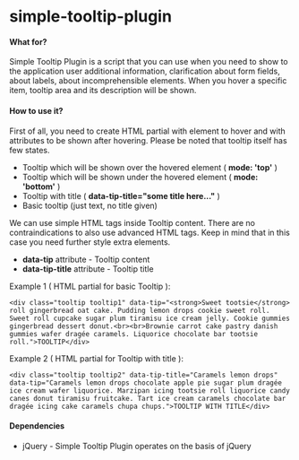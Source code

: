 # simple-tooltip-plugin

#### What for?
Simple Tooltip Plugin is a script that you can use when you need to show to the application user additional information, clarification about form fields, about labels, about incomprehensible elements. When you hover a specific item, tooltip area and its description will be shown.

#### How to use it?
First of all, you need to create HTML partial with element to hover and with attributes to be shown after hovering.
Please be noted that tooltip itself has few states.

* Tooltip which will be shown over the hovered element ( **mode: 'top'** )
* Tooltip which will be shown under the hovered element ( **mode: 'bottom'** )
* Tooltip with title ( **data-tip-title="some title here..."** )
* Basic tooltip (just text, no title given)

We can use simple HTML tags inside Tooltip content. There are no contraindications to also use advanced HTML tags.
Keep in mind that in this case you need further style extra elements.

- **data-tip** attribute - Tooltip content
- **data-tip-title** attribute - Tooltip title

Example 1 ( HTML partial for basic Tooltip ):
```
<div class="tooltip tooltip1" data-tip="<strong>Sweet tootsie</strong> roll gingerbread oat cake. Pudding lemon drops cookie sweet roll. Sweet roll cupcake sugar plum tiramisu ice cream jelly. Cookie gummies gingerbread dessert donut.<br><br>Brownie carrot cake pastry danish gummies wafer dragée caramels. Liquorice chocolate bar tootsie roll.">TOOLTIP</div>
```

Example 2 ( HTML partial for Tooltip with title ):
```
<div class="tooltip tooltip2" data-tip-title="Caramels lemon drops" data-tip="Caramels lemon drops chocolate apple pie sugar plum dragée ice cream wafer liquorice. Marzipan icing tootsie roll liquorice candy canes donut tiramisu fruitcake. Tart ice cream caramels chocolate bar dragée icing cake caramels chupa chups.">TOOLTIP WITH TITLE</div>
```

#### Dependencies

* jQuery - Simple Tooltip Plugin operates on the basis of jQuery